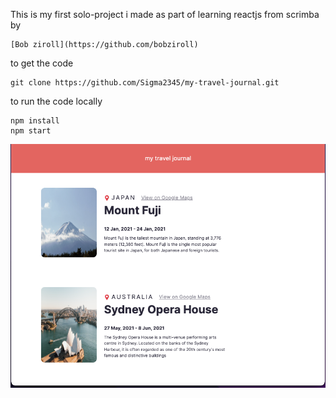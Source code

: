This is my first solo-project i made as part of learning reactjs from scrimba by 
```link
[Bob ziroll](https://github.com/bobziroll)
```
to get the code 
```link
git clone https://github.com/Sigma2345/my-travel-journal.git
```

to run the code locally
```shell
npm install 
npm start
```

![Sample Image](./sample.png)
